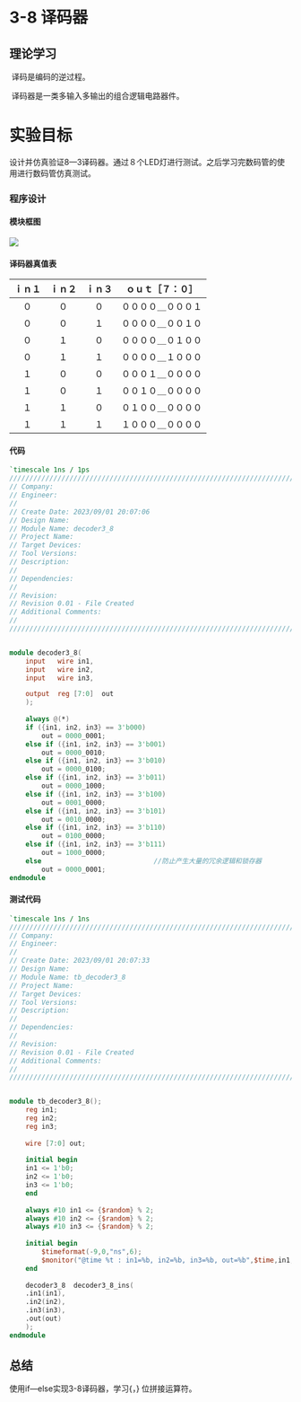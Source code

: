 # 3-8 译码器

## 理论学习

​	译码是编码的逆过程。

​	译码器是一类多输入多输出的组合逻辑电路器件。

# 实验目标

​	设计并仿真验证8—3译码器。通过８个LED灯进行测试。之后学习完数码管的使用进行数码管仿真测试。

### 程序设计

#### 模块框图

![](F:\project\decoder3_8\doc\decoder3_8.png)

#### 译码器真值表

| ｉｎ１ | ｉｎ２ | ｉｎ３ |  ｏｕｔ［７：０］  |
| :----: | :----: | :----: | :----------------: |
|   ０   |   ０   |   ０   | ００００＿０００１ |
|   ０   |   ０   |   １   | ００００＿００１０ |
|   ０   |   １   |   ０   | ００００＿０１００ |
|   ０   |   １   |   １   | ００００＿１０００ |
|   １   |   ０   |   ０   | ０００１＿００００ |
|   １   |   ０   |   １   | ００１０＿００００ |
|   １   |   １   |   ０   | ０１００＿００００ |
|   １   |   １   |   １   | １０００＿００００ |



#### 代码

```verilog
`timescale 1ns / 1ps
//////////////////////////////////////////////////////////////////////////////////
// Company: 
// Engineer: 
// 
// Create Date: 2023/09/01 20:07:06
// Design Name: 
// Module Name: decoder3_8
// Project Name: 
// Target Devices: 
// Tool Versions: 
// Description: 
// 
// Dependencies: 
// 
// Revision:
// Revision 0.01 - File Created
// Additional Comments:
// 
//////////////////////////////////////////////////////////////////////////////////


module decoder3_8(
    input   wire in1,
    input   wire in2,
    input   wire in3,

    output  reg [7:0]  out
    );
    
    always @(*)
    if ({in1, in2, in3} == 3'b000)
        out = 0000_0001;
    else if ({in1, in2, in3} == 3'b001)
        out = 0000_0010;
    else if ({in1, in2, in3} == 3'b010)
        out = 0000_0100;
    else if ({in1, in2, in3} == 3'b011)
        out = 0000_1000;
    else if ({in1, in2, in3} == 3'b100)
        out = 0001_0000;
    else if ({in1, in2, in3} == 3'b101)
        out = 0010_0000;
    else if ({in1, in2, in3} == 3'b110)
        out = 0100_0000;
    else if ({in1, in2, in3} == 3'b111)
        out = 1000_0000;
    else                            //防止产生大量的冗余逻辑和锁存器
        out = 0000_0001; 
endmodule

```



#### 测试代码

```verilog
`timescale 1ns / 1ns
//////////////////////////////////////////////////////////////////////////////////
// Company: 
// Engineer: 
// 
// Create Date: 2023/09/01 20:07:33
// Design Name: 
// Module Name: tb_decoder3_8
// Project Name: 
// Target Devices: 
// Tool Versions: 
// Description: 
// 
// Dependencies: 
// 
// Revision:
// Revision 0.01 - File Created
// Additional Comments:
// 
//////////////////////////////////////////////////////////////////////////////////


module tb_decoder3_8();
    reg in1;
    reg in2;
    reg in3;
    
    wire [7:0] out;
    
    initial begin
    in1 <= 1'b0;
    in2 <= 1'b0;
    in3 <= 1'b0;
    end 
    
    always #10 in1 <= {$random} % 2;
    always #10 in2 <= {$random} % 2;
    always #10 in3 <= {$random} % 2;
    
    initial begin
        $timeformat(-9,0,"ns",6);
        $monitor("@time %t : in1=%b, in2=%b, in3=%b, out=%b",$time,in1,in2,in3,out);
    end 
    
    decoder3_8  decoder3_8_ins(
    .in1(in1),
    .in2(in2),
    .in3(in3),
    .out(out)
    );
endmodule

```

## 总结

使用if—else实现3-8译码器，学习{，} 位拼接运算符。





























